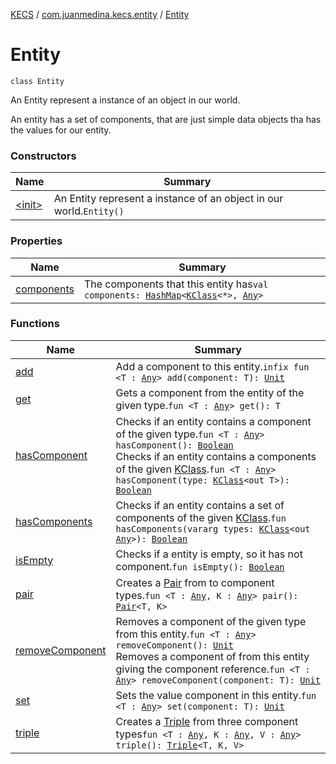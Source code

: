 [KECS](../../index.md) / [com.juanmedina.kecs.entity](../index.md) / [Entity](./index.md)

# Entity

`class Entity`

An Entity represent a instance of an object in our world.

An entity has a set of components, that are just simple data objects tha has the values
for our entity.

### Constructors

| Name | Summary |
|---|---|
| [&lt;init&gt;](-init-.md) | An Entity represent a instance of an object in our world.`Entity()` |

### Properties

| Name | Summary |
|---|---|
| [components](components.md) | The components that this entity has`val components: `[`HashMap`](https://kotlinlang.org/api/latest/jvm/stdlib/kotlin.collections/-hash-map/index.html)`<`[`KClass`](https://kotlinlang.org/api/latest/jvm/stdlib/kotlin.reflect/-k-class/index.html)`<*>, `[`Any`](https://kotlinlang.org/api/latest/jvm/stdlib/kotlin/-any/index.html)`>` |

### Functions

| Name | Summary |
|---|---|
| [add](add.md) | Add a component to this entity.`infix fun <T : `[`Any`](https://kotlinlang.org/api/latest/jvm/stdlib/kotlin/-any/index.html)`> add(component: T): `[`Unit`](https://kotlinlang.org/api/latest/jvm/stdlib/kotlin/-unit/index.html) |
| [get](get.md) | Gets a component from the entity of the given type.`fun <T : `[`Any`](https://kotlinlang.org/api/latest/jvm/stdlib/kotlin/-any/index.html)`> get(): T` |
| [hasComponent](has-component.md) | Checks if an entity contains a component of the given type.`fun <T : `[`Any`](https://kotlinlang.org/api/latest/jvm/stdlib/kotlin/-any/index.html)`> hasComponent(): `[`Boolean`](https://kotlinlang.org/api/latest/jvm/stdlib/kotlin/-boolean/index.html)<br>Checks if an entity contains a components of the given [KClass](https://kotlinlang.org/api/latest/jvm/stdlib/kotlin.reflect/-k-class/index.html).`fun <T : `[`Any`](https://kotlinlang.org/api/latest/jvm/stdlib/kotlin/-any/index.html)`> hasComponent(type: `[`KClass`](https://kotlinlang.org/api/latest/jvm/stdlib/kotlin.reflect/-k-class/index.html)`<out T>): `[`Boolean`](https://kotlinlang.org/api/latest/jvm/stdlib/kotlin/-boolean/index.html) |
| [hasComponents](has-components.md) | Checks if an entity contains a set of components of the given [KClass](https://kotlinlang.org/api/latest/jvm/stdlib/kotlin.reflect/-k-class/index.html).`fun hasComponents(vararg types: `[`KClass`](https://kotlinlang.org/api/latest/jvm/stdlib/kotlin.reflect/-k-class/index.html)`<out `[`Any`](https://kotlinlang.org/api/latest/jvm/stdlib/kotlin/-any/index.html)`>): `[`Boolean`](https://kotlinlang.org/api/latest/jvm/stdlib/kotlin/-boolean/index.html) |
| [isEmpty](is-empty.md) | Checks if a entity is empty, so it has not component.`fun isEmpty(): `[`Boolean`](https://kotlinlang.org/api/latest/jvm/stdlib/kotlin/-boolean/index.html) |
| [pair](pair.md) | Creates a [Pair](https://kotlinlang.org/api/latest/jvm/stdlib/kotlin/-pair/index.html) from to component types.`fun <T : `[`Any`](https://kotlinlang.org/api/latest/jvm/stdlib/kotlin/-any/index.html)`, K : `[`Any`](https://kotlinlang.org/api/latest/jvm/stdlib/kotlin/-any/index.html)`> pair(): `[`Pair`](https://kotlinlang.org/api/latest/jvm/stdlib/kotlin/-pair/index.html)`<T, K>` |
| [removeComponent](remove-component.md) | Removes a component of the given type from this entity.`fun <T : `[`Any`](https://kotlinlang.org/api/latest/jvm/stdlib/kotlin/-any/index.html)`> removeComponent(): `[`Unit`](https://kotlinlang.org/api/latest/jvm/stdlib/kotlin/-unit/index.html)<br>Removes a component of from this entity giving the component reference.`fun <T : `[`Any`](https://kotlinlang.org/api/latest/jvm/stdlib/kotlin/-any/index.html)`> removeComponent(component: T): `[`Unit`](https://kotlinlang.org/api/latest/jvm/stdlib/kotlin/-unit/index.html) |
| [set](set.md) | Sets the value component in this entity.`fun <T : `[`Any`](https://kotlinlang.org/api/latest/jvm/stdlib/kotlin/-any/index.html)`> set(component: T): `[`Unit`](https://kotlinlang.org/api/latest/jvm/stdlib/kotlin/-unit/index.html) |
| [triple](triple.md) | Creates a [Triple](https://kotlinlang.org/api/latest/jvm/stdlib/kotlin/-triple/index.html) from three component types`fun <T : `[`Any`](https://kotlinlang.org/api/latest/jvm/stdlib/kotlin/-any/index.html)`, K : `[`Any`](https://kotlinlang.org/api/latest/jvm/stdlib/kotlin/-any/index.html)`, V : `[`Any`](https://kotlinlang.org/api/latest/jvm/stdlib/kotlin/-any/index.html)`> triple(): `[`Triple`](https://kotlinlang.org/api/latest/jvm/stdlib/kotlin/-triple/index.html)`<T, K, V>` |

